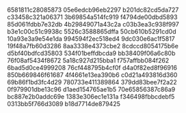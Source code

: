 6581811c28085873
05e6edcb96eb2297
b201dc82cd5da727
c33458c321a06371
3b69854a514fc919
f4794de00dbd5893
85d061fdbb7e32db
4b29849071a43c2a
c03b3ea3c938f997
b3e1c00c51c9938c
5526c3588865dffa
50cb610b5291cd0d
10a93e3a9e54e1da
994594f2ec518ed4
9dc030e6ac1f5817
19f48a7fb60d3286
8aa3338e4373cbe2
8cdccd8054175b6e
d5bf40bdfcd35803
534f01beffdbcda9
bb38409f06a6c80b
76f08af5434f8672
5a18c927d215bba1
f757affbb084f262
6bad5d0ce4999208
76cf448795b4cf0f
d4a0f82ed8f96916
850b669846f61687
4f4661e13ea390b6
c0d21a493816d360
69b86f1bd3fc4d29
780733e411389864
379dd83bee7f2a22
0f979901dbe13c96
d1aed154765ae1b5
70e65856387c86a9
bc887e2b0addc69e
1383e306ec1e131a
f346498fbbcdebf5
0313bb5f766d3089
b18d7714de879425
